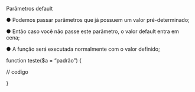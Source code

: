 Parâmetros default

● Podemos passar parâmetros que já possuem um valor pré-determinado;

● Então caso você não passe este parâmetro, o valor default entra em
cena;

● A função será executada normalmente com o valor definido;

function teste($a = “padrão”) {

// codigo

}